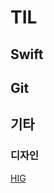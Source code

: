 # TIL
## Swift

## Git

## 기타
### 디자인
[HIG](https://github.com/RapidSloth/TIL/blob/main/Design/HIG.md)
